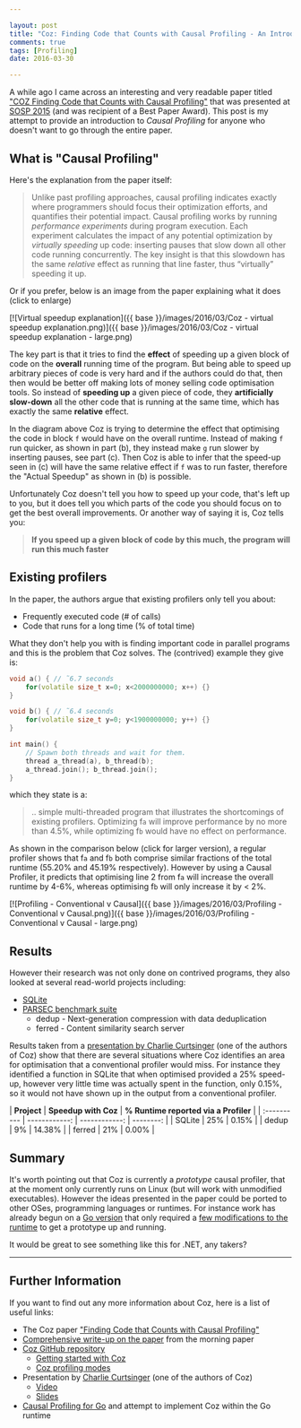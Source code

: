 ```yaml
---

layout: post
title: "Coz: Finding Code that Counts with Causal Profiling - An Introduction"
comments: true
tags: [Profiling]
date: 2016-03-30

---
```


A while ago I came across an interesting and very readable paper titled ["COZ Finding Code that Counts with Causal Profiling"](http://sigops.org/sosp/sosp15/current/2015-Monterey/printable/090-curtsinger.pdf) that was presented at [SOSP 2015](http://www.ssrc.ucsc.edu/sosp15/) (and was recipient of a Best Paper Award). This post is my attempt to provide an introduction to *Causal Profiling* for anyone who doesn't want to go through the entire paper.

## What is "Causal Profiling"

Here's the explanation from the paper itself:

> Unlike past profiling approaches, causal profiling indicates exactly where programmers should focus their optimization efforts, and quantifies their potential impact. Causal profiling works by running *performance experiments* during program execution.
Each experiment calculates the impact of any potential optimization by *virtually  speeding* up code: inserting pauses that slow down all other code running concurrently. The key insight is that this slowdown has the same *relative* effect as running that line faster, thus “virtually” speeding it up.

Or if you prefer, below is an image from the paper explaining what it does (click to enlarge)

[![Virtual speedup explanation]({{ base }}/images/2016/03/Coz - virtual speedup explanation.png)]({{ base }}/images/2016/03/Coz - virtual speedup explanation - large.png)

The key part is that it tries to find the **effect** of speeding up a given block of code on the **overall** running time of the program. But being able to speed up arbitrary pieces of code is very hard and if the authors could do that, then then would be better off making lots of money selling code optimisation tools. So instead of **speeding up** a given piece of code, they **artificially slow-down** all the other code that is running at the same time, which has exactly the same **relative** effect.

In the diagram above Coz is trying to determine the effect that optimising the code in block `f` would have on the overall runtime. Instead of making `f` run quicker, as shown in part (b), they instead make `g` run slower by inserting pauses, see part (c). Then Coz is able to infer that the speed-up seen in (c) will have the same relative effect if `f` was to run faster, therefore the "Actual Speedup" as shown in (b) is possible.

Unfortunately Coz doesn't tell you how to speed up your code, that's left up to you, but it does tell you which parts of the code you should focus on to get the best overall improvements. Or another way of saying it is, Coz tells you:

> **If you speed up a given block of code by this much, the program will run this much faster** 

## Existing profilers

In the paper, the authors argue that existing profilers only tell you about:

- Frequently executed code (# of calls)
- Code that runs for a long time (% of total time)

What they don't help you with is finding important code in parallel programs and this is the problem that Coz solves. The (contrived) example they give is:

``` cpp
void a() { // ˜6.7 seconds
    for(volatile size_t x=0; x<2000000000; x++) {}
}

void b() { // ˜6.4 seconds
    for(volatile size_t y=0; y<1900000000; y++) {}
}

int main() {
    // Spawn both threads and wait for them.
    thread a_thread(a), b_thread(b);
    a_thread.join(); b_thread.join();
}
```

which they state is a:

> .. simple multi-threaded program that illustrates the shortcomings of existing profilers. Optimizing f`a` will improve performance by no more than 4.5%, while optimizing f`b` would have no effect on performance.

As shown in the comparison below (click for larger version), a regular profiler shows that f`a` and f`b` both comprise similar fractions of the total runtime (55.20% and 45.19% respectively). However by using a Causal Profiler, it predicts that optimising line 2 from f`a` will increase the overall runtime by 4-6%, whereas optimising f`b` will only increase it by < 2%.

[![Profiling - Conventional  v Causal]({{ base }}/images/2016/03/Profiling - Conventional  v Causal.png)]({{ base }}/images/2016/03/Profiling - Conventional  v Causal - large.png)

## Results

However their research was not only done on contrived programs, they also looked at several read-world projects including:

- [SQLite](https://www.sqlite.org/)
- [PARSEC benchmark suite](http://parsec.cs.princeton.edu/overview.htm)
  - dedup - Next-generation compression with data deduplication
  - ferred - Content similarity search server

Results taken from a [presentation by Charlie Curtsinger](http://www.cs.grinnell.edu/~curtsinger/files/coz_slides.pdf) (one of the authors of Coz) show that there are several situations where Coz identifies an area for optimisation that a conventional profiler would miss. For instance they identified a function in SQLite that when optimised provided a 25% speed-up, however very little time was actually spent in the function, only 0.15%, so it would not have shown up in the output from a conventional profiler.

| **Project** | **Speedup with Coz** | **% Runtime reported via a Profiler** |
| :---------- | ------------: | ------------: | --------: |
| SQLite | 25% | 0.15% |
| dedup | 9% | 14.38% |
| ferred | 21% | 0.00% |

## Summary

It's worth pointing out that Coz is currently a *prototype* causal profiler, that at the moment only currently runs on Linux (but will work with unmodified executables). However the ideas presented in the paper could be ported to other OSes, programming languages or runtimes. For instance work has already begun on a [Go version](https://morsmachine.dk/causalprof) that only required a [few modifications to the runtime](https://github.com/golang/go/compare/master...DanielMorsing:causalprof) to get a prototype up and running. 

It would be great to see something like this for .NET, any takers?

----

## Further Information

If you want to find out any more information about Coz, here is a list of useful links:

- The Coz paper ["Finding Code that Counts with Causal Profiling"](http://sigops.org/sosp/sosp15/current/2015-Monterey/printable/090-curtsinger.pdf)
- [Comprehensive write-up on the paper](http://blog.acolyer.org/2015/10/14/coz-finding-code-that-counts-with-causal-profling/) from the morning paper
- [Coz GitHub repository](https://github.com/plasma-umass/coz)
  - [Getting started with Coz](https://github.com/plasma-umass/coz#using-coz)
  - [Coz profiling modes](https://github.com/plasma-umass/coz#profiling-modes)
- Presentation by [Charlie Curtsinger](http://www.cs.grinnell.edu/~curtsinger/research/) (one of the authors of Coz)
  - [Video](https://www.youtube.com/watch?v=jE0V-p1odPg)
  - [Slides](http://www.cs.grinnell.edu/~curtsinger/files/coz_slides.pdf)
- [Causal Profiling for Go](https://morsmachine.dk/causalprof) and attempt to implement Coz within the Go runtime